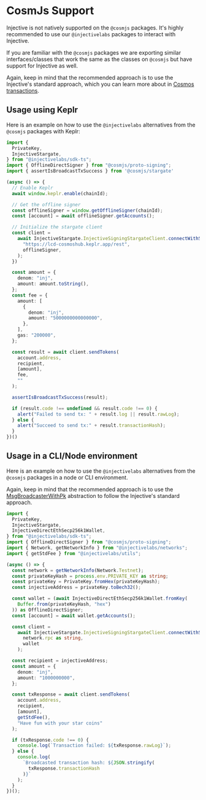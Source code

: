 # CosmJs Support

Injective is not natively supported on the `@cosmjs` packages. It's highly recommended to use our `@injectivelabs` packages to interact with Injective.

If you are familiar with the `@cosmjs` packages we are exporting similar interfaces/classes that work the same as the classes on `@cosmjs` but have support for Injective as well.

Again, keep in mind that the recommended approach is to use the Injective's standard approach, which you can learn more about in [Cosmos transactions](../../developers-native/transactions/cosmos.md).

## Usage using Keplr

Here is an example on how to use the `@injectivelabs` alternatives from the `@cosmjs` packages with Keplr:

```ts
import {
  PrivateKey,
  InjectiveStargate,
} from "@injectivelabs/sdk-ts";
import { OfflineDirectSigner } from "@cosmjs/proto-signing";
import { assertIsBroadcastTxSuccess } from '@cosmjs/stargate'

(async () => {
  // Enable Keplr
  await window.keplr.enable(chainId);

  // Get the offline signer
  const offlineSigner = window.getOfflineSigner(chainId);
  const [account] = await offlineSigner.getAccounts();

  // Initialize the stargate client
  const client =
    await InjectiveStargate.InjectiveSigningStargateClient.connectWithSigner(
      "https://lcd-cosmoshub.keplr.app/rest",
      offlineSigner,
    );
  })

  const amount = {
    denom: "inj",
    amount: amount.toString(),
  };
  const fee = {
    amount: [
      {
        denom: "inj",
        amount: "5000000000000000",
      },
    ],
    gas: "200000",
  };

  const result = await client.sendTokens(
    account.address,
    recipient,
    [amount],
    fee,
    ""
  );

  assertIsBroadcastTxSuccess(result);

  if (result.code !== undefined && result.code !== 0) {
    alert("Failed to send tx: " + result.log || result.rawLog);
  } else {
    alert("Succeed to send tx:" + result.transactionHash);
  }
})()
```

## Usage in a CLI/Node environment

Here is an example on how to use the `@injectivelabs` alternatives from the `@cosmjs` packages in a node or CLI environment.

Again, keep in mind that the recommended approach is to use the [MsgBroadcasterWithPk](../../developers-native/transactions/private-key.md#example-with-msgbroadcasterwithpk) abstraction to follow the Injective's standard approach.

```ts
import {
  PrivateKey,
  InjectiveStargate,
  InjectiveDirectEthSecp256k1Wallet,
} from "@injectivelabs/sdk-ts";
import { OfflineDirectSigner } from "@cosmjs/proto-signing";
import { Network, getNetworkInfo } from "@injectivelabs/networks";
import { getStdFee } from "@injectivelabs/utils";

(async () => {
  const network = getNetworkInfo(Network.Testnet);
  const privateKeyHash = process.env.PRIVATE_KEY as string;
  const privateKey = PrivateKey.fromHex(privateKeyHash);
  const injectiveAddress = privateKey.toBech32();

  const wallet = (await InjectiveDirectEthSecp256k1Wallet.fromKey(
    Buffer.from(privateKeyHash, "hex")
  )) as OfflineDirectSigner;
  const [account] = await wallet.getAccounts();

  const client =
    await InjectiveStargate.InjectiveSigningStargateClient.connectWithSigner(
      network.rpc as string,
      wallet
    );

  const recipient = injectiveAddress;
  const amount = {
    denom: "inj",
    amount: "1000000000",
  };

  const txResponse = await client.sendTokens(
    account.address,
    recipient,
    [amount],
    getStdFee(),
    "Have fun with your star coins"
  );

  if (txResponse.code !== 0) {
    console.log(`Transaction failed: ${txResponse.rawLog}`);
  } else {
    console.log(
      `Broadcasted transaction hash: ${JSON.stringify(
        txResponse.transactionHash
      )}`
    );
  }
})();
```
